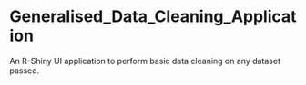 # Generalised_Data_Cleaning_Application
An R-Shiny UI application to perform basic data cleaning on any dataset passed.
